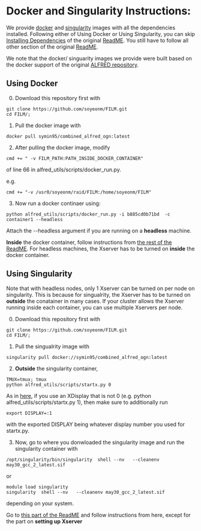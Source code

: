 # Docker and Singularity Instructions:

We provide [docker](https://www.docker.com/) and [singularity](https://sylabs.io/) images with all the dependencies installed.
Following either of Using Docker or Using Singularity, you can skip [Installing Dependencies](https://github.com/soyeonm/FILM/blob/public/README.md#installing-dependencies) of the original [ReadME](https://github.com/soyeonm/FILM/blob/public/README.md#additional-preliminaries-to-use-alfred-scenes). You still have to follow all other section of the original [ReadME](https://github.com/soyeonm/FILM/blob/public/README.md#additional-preliminaries-to-use-alfred-scenes).

We note that the docker/ singuarity images we provide were built based on the docker support of the original [ALFRED repository](https://github.com/askforalfred/alfred#docker-setup).

## Using Docker 

0. Download this repository first with 
```
git clone https://github.com/soyeonm/FILM.git
cd FILM/;
```

1. Pull the docker image with 
```
docker pull symin95/combined_alfred_ogn:latest
```

2. After pulling the docker image, modify 

```
cmd += " -v FILM_PATH:PATH_INSIDE_DOCKER_CONTAINER"
```
of line 66 in alfred_utils/scripts/docker_run.py.

e.g. 
```
cmd += "-v /usr0/soyeonm/raid/FILM:/home/soyeonm/FILM"
```

3. Now run a docker continaer using:
```
python alfred_utils/scripts/docker_run.py -i b885cd0b71bd  -c container1 --headless 
```
Attach the --headless argument if you are running on a **headless** machine. 

**Inside** the docker container, follow instructions from [the rest of the ReadME](https://github.com/soyeonm/FILM/blob/public/README.md#additional-preliminaries-to-use-alfred-scenes).
For headless machines, the Xserver has to be turned on **inside** the docker container.

## Using Singularity

Note that with headless nodes, only 1 Xserver can be turned on per node on singularity. This is because for singualrity, the Xserver has to be turned on **outside** the conatainer in many cases. If your cluster allows the Xserver running inside each container, you can use multiple Xservers per node. 

0. Download this repository first with 
```
git clone https://github.com/soyeonm/FILM.git
cd FILM/;
```

1. Pull the singualrity image with
```
singularity pull docker://symin95/combined_alfred_ogn:latest
```

2. **Outside** the singularity container, 
```
TMUX=tmux; tmux
python alfred_utils/scripts/startx.py 0
```
As in [here](https://github.com/soyeonm/FILM/tree/public#run-film-on-valid-tests-sets), if you use an XDisplay that is not 0 (e.g. python alfred_utils/scripts/startx.py 1), then make sure to additionally run 

```
export DISPLAY=:1
```  
with the exported DISPLAY being whatever display number you used for startx.py. 

3. Now, go to where you donwloaded the singularity image and run the singularity container with 
```
/opt/singularity/bin/singularity  shell --nv   --cleanenv may30_gcc_2_latest.sif
```

or 

```
module load singularity
singularity  shell --nv   --cleanenv may30_gcc_2_latest.sif
```

depending on your system. 

Go to [this part of the ReadME](https://github.com/soyeonm/FILM/blob/public/README.md#additional-preliminaries-to-use-alfred-scenes) and follow instructions from here, except for the part on **setting up Xserver**
